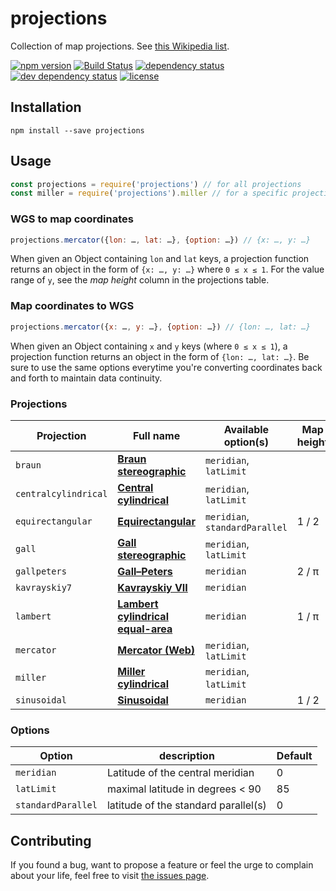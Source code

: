 # projections

Collection of map projections. See [this Wikipedia list](https://en.wikipedia.org/wiki/List_of_map_projections).

[![npm version](https://img.shields.io/npm/v/projections.svg)](https://www.npmjs.com/package/projections)
[![Build Status](https://travis-ci.org/juliuste/projections.svg?branch=master)](https://travis-ci.org/juliuste/projections)
[![dependency status](https://img.shields.io/david/juliuste/projections.svg)](https://david-dm.org/juliuste/projections)
[![dev dependency status](https://img.shields.io/david/dev/juliuste/projections.svg)](https://david-dm.org/juliuste/projections#info=devDependencies)
[![license](https://img.shields.io/github/license/juliuste/projections.svg?style=flat)](LICENSE)

## Installation

```shell
npm install --save projections
```

## Usage

```js
const projections = require('projections') // for all projections
const miller = require('projections').miller // for a specific projection
```

### WGS to map coordinates

```js
projections.mercator({lon: …, lat: …}, {option: …}) // {x: …, y: …}
```
When given an Object containing `lon` and `lat` keys, a projection function returns an object in the form of `{x: …, y: …}` where `0 ≤ x ≤ 1`. For the value range of `y`, see the *map height* column in the projections table.

### Map coordinates to WGS

```js
projections.mercator({x: …, y: …}, {option: …}) // {lon: …, lat: …}
```
When given an Object containing `x` and `y` keys (where `0 ≤ x ≤ 1`), a projection function returns an object in the form of `{lon: …, lat: …}`. Be sure to use the same options everytime you're converting coordinates back and forth to maintain data continuity.

### Projections

Projection | Full name | Available option(s) | Map height
---------- | --------- | ------------------- | ----------
`braun` | **[Braun stereographic](https://en.wikipedia.org/wiki/Gall_stereographic_projection#Braun_stereographic_projection)** | `meridian`, `latLimit` | 
`centralcylindrical` | **[Central cylindrical](https://en.wikipedia.org/wiki/Central_cylindrical_projection)** | `meridian`, `latLimit` | 
`equirectangular` | **[Equirectangular](https://en.wikipedia.org/wiki/Equirectangular_projection)** | `meridian`, `standardParallel` | 1 / 2
`gall` | **[Gall stereographic](https://en.wikipedia.org/wiki/Gall_stereographic_projection)** | `meridian`, `latLimit` | 
`gallpeters` | **[Gall–Peters](https://en.wikipedia.org/wiki/Gall%E2%80%93Peters_projection)** | `meridian` | 2 / π
`kavrayskiy7` | **[Kavrayskiy VII](https://en.wikipedia.org/wiki/Kavrayskiy_VII_projection)** | `meridian` | 
`lambert` | **[Lambert cylindrical equal-area](https://en.wikipedia.org/wiki/Lambert_cylindrical_equal-area_projection)** | `meridian` | 1 / π
`mercator` | **[Mercator (Web)](http://mathworld.wolfram.com/MercatorProjection.html)** | `meridian`, `latLimit` | 
`miller` | **[Miller cylindrical](https://en.wikipedia.org/wiki/Miller_cylindrical_projection)** | `meridian`, `latLimit` | 
`sinusoidal` | **[Sinusoidal](https://en.wikipedia.org/wiki/Sinusoidal_projection)** | `meridian` | 1 / 2

### Options

Option | description | Default
------ | ----------- | -------
`meridian` | Latitude of the central meridian | 0
`latLimit` | maximal latitude in degrees < 90 | 85
`standardParallel` | latitude of the standard parallel(s) | 0

## Contributing

If you found a bug, want to propose a feature or feel the urge to complain about your life, feel free to visit [the issues page](https://github.com/juliuste/projections/issues).